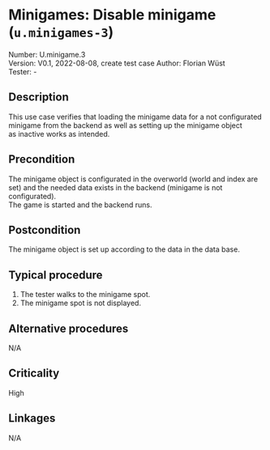 # Minigames: Disable minigame (`u.minigames-3`)

Number: U.minigame.3  
Version: V0.1, 2022-08-08, create test case
Author: Florian Wüst  
Tester: -  

## Description

This use case verifies that loading the minigame data for a not configurated minigame from the backend as well as setting up the minigame object  
as inactive works as intended.

## Precondition

The minigame object is configurated in the overworld (world and index are set) and the needed data exists in the backend (minigame is not configurated).  
The game is started and the backend runs.

## Postcondition

The minigame object is set up according to the data in the data base.

## Typical procedure

1. The tester walks to the minigame spot.  
2. The minigame spot is not displayed.

## Alternative procedures

N/A

## Criticality

High

## Linkages

N/A
